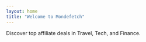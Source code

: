 ```yaml
---
layout: home
title: "Welcome to Mondefetch"
---
```


Discover top affiliate deals in Travel, Tech, and Finance.